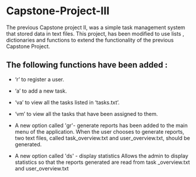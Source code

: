 # Capstone-Project-III
The previous Capstone project II, was a simple task management system that stored data in text files. This project, has been modified to use lists , dictionaries and functions to extend the functionality of the previous Capstone Project.

## The following functions have been added :
- ‘r’ to register a user.
- ‘a’ to add a new task.
- ‘va’ to view all the tasks listed in ‘tasks.txt’.
- ‘vm’ to view all the tasks that have been assigned to them.

- A new option called 'gr'- generate reports has been added to the main menu of the application. 
When the user chooses to generate reports, two text files, called task_overview.txt and user_overview.txt, should be generated. 

- A new option called 'ds' - display statistics
Allows the admin to display statistics so that the reports generated are read from task _overview.txt and user_overview.txt
